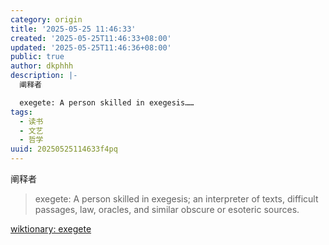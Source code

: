 ```yaml
---
category: origin
title: '2025-05-25 11:46:33'
created: '2025-05-25T11:46:33+08:00'
updated: '2025-05-25T11:46:36+08:00'
public: true
author: dkphhh
description: |-
  阐释者

  exegete: A person skilled in exegesis……
tags:
  - 读书
  - 文艺
  - 哲学
uuid: 20250525114633f4pq
---
```


阐释者

> exegete: A person skilled in exegesis; an interpreter of texts, difficult passages, law, oracles, and similar obscure or esoteric sources.

[wiktionary: exegete](https://en.wiktionary.org/wiki/exegete)
